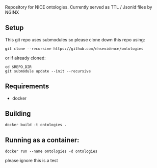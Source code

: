 

Repository for NICE ontologies. Currently served as TTL / Jsonld files by NGINX

## Setup
This git repo uses submodules so please clone down this repo using:
```
git clone --recursive https://github.com/nhsevidence/ontologies
```
or if already cloned:
```
cd $REPO_DIR
git submodule update --init --recursive
```

## Requirements
* docker

## Building
```
docker build -t ontologies .
```

## Running as a container:
```
docker run --name ontologies -d ontologies 
```
please ignore this is a test
